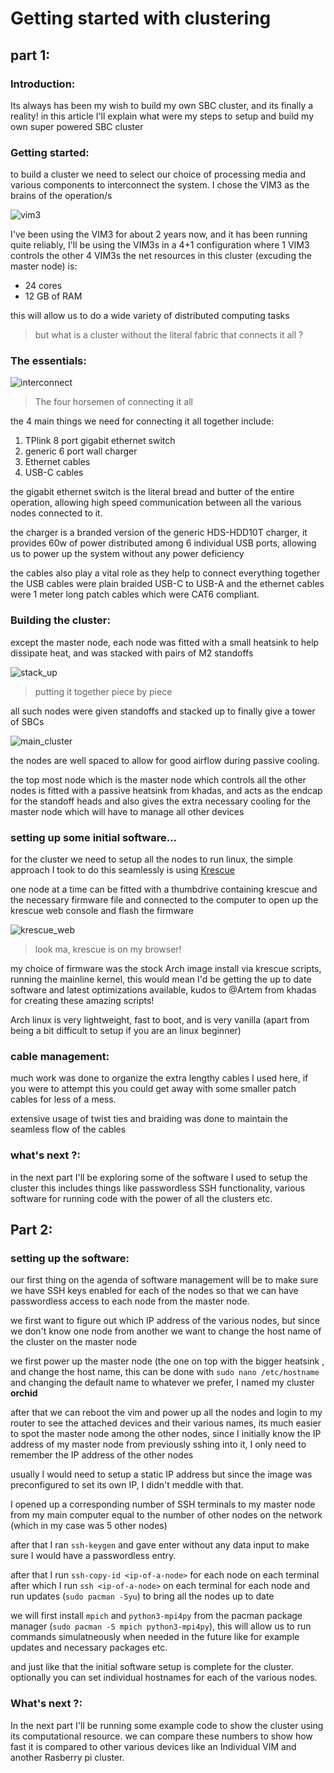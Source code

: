 # Getting started with clustering 
## part 1:

### Introduction:
Its always has been my wish to build my own SBC cluster, and its finally a reality!
in this article I'll explain what were my steps to setup and build my own super powered SBC cluster

### Getting started:
to build a cluster we need to select our choice of processing media and 
various components to interconnect the system.
I chose the VIM3 as the brains of the operation/s

![vim3](vim3.jpg "vim3")

I've been using the VIM3 for about 2 years now, and it has been running quite reliably,
I'll be using the VIM3s in a 4+1 configuration where 1 VIM3 controls the other 4 VIM3s
the net resources in this cluster (excuding the master node) is:

* 24 cores
* 12 GB of RAM

this will allow us to do a wide variety of distributed computing tasks

> but what is a cluster without the literal fabric that connects it all ?

### The essentials:
![interconnect](essentials.png "essentials")

> The four horsemen of connecting it all

the 4 main things we need for connecting it all together include:

1. TPlink 8 port gigabit ethernet switch
2. generic 6 port wall charger
3. Ethernet cables
4. USB-C cables

the gigabit ethernet switch is the literal bread and butter of the entire operation, 
allowing high speed communication between all the various nodes connected to it.

the charger is a branded version of the generic HDS-HDD10T charger, 
it provides 60w of power distributed among 6 individual USB ports, 
allowing us to power up the system without any power deficiency

the cables also play a vital role as they help to connect everything together
the USB cables were plain braided USB-C to USB-A and
the ethernet cables were 1 meter long patch cables which were CAT6 compliant.

### Building the cluster:
except the master node, each node was fitted with a small heatsink to help dissipate heat, 
and was stacked with pairs of M2 standoffs

![stack_up](stack_up.png "stacked up node")

> putting it together piece by piece

all such nodes were given standoffs and stacked up to finally give a tower of SBCs

![main_cluster](main_cluster.png "main cluster")

the nodes are well spaced to allow for good airflow during passive cooling.

the top most node which is the master node which controls all the other 
nodes is fitted with a passive heatsink from khadas, and acts as the 
endcap for the standoff heads and also gives the extra necessary cooling 
for the master node which will have to manage all other devices

### setting up some initial software...
for the cluster we need to setup all the nodes to run linux, the simple 
approach I took to do this seamlessly is using [Krescue](https://docs.khadas.com/vim3/Krescue.html)

one node at a time can be fitted with a thumbdrive containing krescue and 
the necessary firmware file and connected to the computer to open up the 
krescue web console and flash the firmware

![krescue_web](krescue_web.png "krescue web client")

> look ma, krescue is on my browser!

my choice of firmware was the stock Arch image install via krescue scripts, 
running the mainline kernel, this would mean I'd be getting the up to date 
software and latest optimizations available, kudos to @Artem from khadas 
for creating these amazing scripts!

Arch linux is very lightweight, fast to boot, and is very vanilla (apart 
from being a bit difficult to setup if you are an linux beginner)

### cable management:
much work was done to organize the extra lengthy cables I used here, if 
you were to attempt this you could get away with some smaller patch cables 
for less of a mess.

extensive usage of twist ties and braiding was done to maintain the 
seamless flow of the cables

### what's next ?:
in the next part I'll be exploring some of the software I used to setup 
the cluster this includes things like passwordless SSH functionality, 
various software for running code with the power of all the clusters etc. 

## Part 2:

### setting up the software:

our first thing on the agenda of software management will be to make sure 
we have SSH keys enabled for each of the nodes so that we can have 
passwordless access to each node from the master node.

we first want to figure out which IP address of the various nodes, but 
since we don't know one node from another we want to change the host name 
of the cluster on the master node

we first power up the master node (the one on top with the bigger heatsink , 
and change the host name, this can be done with 
`sudo nano /etc/hostname` and changing the default name to whatever we 
prefer, I named my cluster **orchid** 

after that we can reboot the vim and power up all the nodes and login to
my router to see the attached devices and their various names, its much 
easier to spot the master node among the other nodes, since I initially 
know the IP address of my master node from previously sshing into it, I 
only need to remember the IP address of the other nodes

usually I would need to setup a static IP address but since the image was
preconfigured to set its own IP, I didn't meddle with that.

I opened up a corresponding number of SSH terminals to my master node from 
my main computer equal to the number of other nodes on the network (which 
in my case was 5 other nodes)

after that I ran `ssh-keygen` and gave enter without any data input to
make sure I would have a passwordless entry.

after that I run `ssh-copy-id <ip-of-a-node>` for each node on each 
terminal after which I run `ssh <ip-of-a-node>` on each terminal for each 
node and run updates (`sudo pacman -Syu`) to bring all 
the nodes up to date

we will first install `mpich` and `python3-mpi4py` from the pacman package 
manager (`sudo pacman -S mpich python3-mpi4py`), this will allow us to 
run commands simulatneously when needed in the future like for example 
updates and necessary packages etc.

and just like that the initial software setup is complete for the cluster.
optionally you can set individual hostnames for each of the various nodes.

### What's next ?:
In the next part I'll be running some example code to show the cluster 
using its computational resource. we can compare these numbers to show how 
fast it is compared to other various devices like an Individual VIM and 
another Rasberry pi cluster.